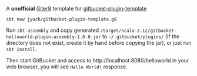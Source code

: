 A **unofficial** [Giter8](http://www.foundweekends.org/giter8/) template for [gitbucket-plugin-template](https://github.com/gitbucket/gitbucket-plugin-template)

```
sbt new jyuch/gitbucket-plugin-template.g8
```

Run `sbt assembly` and copy generated `/target/scala-2.12/gitbucket-helloworld-plugin-assembly-1.0.0.jar` to `~/.gitbucket/plugins/` (If the directory does not exist, create it by hand before copying the jar), or just run `sbt install`.

Then start GitBucket and access to http://localhost:8080/helloworld in your web browser, you will see `Hello World!` response.
